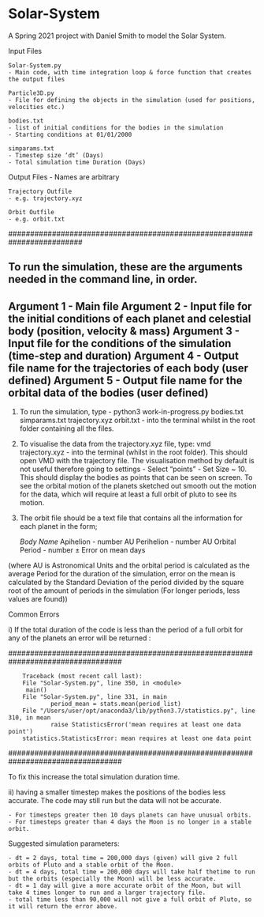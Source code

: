 # Solar-System
A Spring 2021 project with Daniel Smith to model the Solar System.

Input Files 

	Solar-System.py
	- Main code, with time integration loop & force function that creates the output files

	Particle3D.py
	- File for defining the objects in the simulation (used for positions, velocities etc.)

	bodies.txt
	- list of initial conditions for the bodies in the simulation
	- Starting conditions at 01/01/2000

	simparams.txt 
	- Timestep size ‘dt’ (Days)
	- Total simulation time Duration (Days)
	

Output Files - Names are arbitrary 

	Trajectory Outfile
	- e.g. trajectory.xyz 

	Orbit Outfile
	- e.g. orbit.txt

#########################################################################

To run the simulation, these are the arguments needed in the command line, in order.
-
Argument 1 - Main file
Argument 2 - Input file for the initial conditions of each planet and celestial body (position, velocity & mass)
Argument 3 - Input file for the conditions of the simulation (time-step and duration)
Argument 4 - Output file name for the trajectories of each body (user defined) 
Argument 5 - Output file name for the orbital data of the bodies (user defined)
-
1) To run the simulation, type - python3 work-in-progress.py bodies.txt simparams.txt trajectory.xyz orbit.txt - into the terminal whilst in the root folder containing all the files.

2) To visualise the data from the trajectory.xyz file, type: vmd trajectory.xyz - into the terminal (whilst in the root folder). This should open VMD with the trajectory file. The visualisation method by default is not useful therefore going to settings - Select “points” - Set Size ~ 10. This should display the bodies as points that can be seen on screen. To see the orbital motion of the planets sketched out smooth out the motion for the data, which will require at least a full orbit of pluto to see its motion. 

3) The orbit file should be a text file that contains all the information for each planet in the form;

	*Body Name*
	Apihelion - number AU
	Perihelion - number AU
	Orbital Period - number ± Error on mean days

(where AU is Astronomical Units and the orbital period is calculated as the average Period for the duration of the simulation, error on the mean is calculated by the Standard Deviation of the period divided by the square root of the amount of periods in the simulation (For longer periods, less values are found))


Common Errors

 i) If the total duration of the code is less than the period of a full orbit for any of the planets an error will be returned :

##################################################################################
		
		Traceback (most recent call last):
  		File "Solar-System.py", line 350, in <module>
   		 main()
  		File "Solar-System.py", line 331, in main
    			period_mean = stats.mean(period_list)
  		File "/Users/user/opt/anaconda3/lib/python3.7/statistics.py", line 310, in mean
    			raise StatisticsError('mean requires at least one data point')
		statistics.StatisticsError: mean requires at least one data point
	
##################################################################################

To fix this increase the total simulation duration time. 

ii) having a smaller timestep makes the positions of the bodies less accurate. The code may still run but the data will not be accurate. 

    - For timesteps greater then 10 days planets can have unusual orbits.
    - For timesteps greater than 4 days the Moon is no longer in a stable orbit.
    
Suggested simulation parameters:
    
    - dt = 2 days, total time = 200,000 days (given) will give 2 full orbits of Pluto and a stable orbit of the Moon.
    - dt = 4 days, total time = 200,000 days will take half thetime to run  but the orbits (especially the Moon) will be less accurate.
    - dt = 1 day will give a more accurate orbit of the Moon, but will take 4 times longer to run and a larger trajectory file.
    - total time less than 90,000 will not give a full orbit of Pluto, so it will return the error above.
